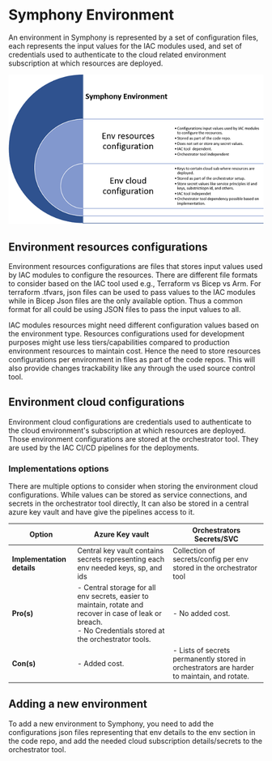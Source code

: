 # Symphony Environment

An environment in Symphony is represented by a set of configuration files, each represents the input values for the IAC modules used, and set of credentials used to authenticate to the cloud related environment subscription at which resources are deployed.

![Workflow steps](./images/environment.PNG)

## Environment resources configurations

Environment resources configurations are files that stores input values used by IAC modules to configure the resources. There are different file formats to consider based on the IAC tool used e.g., Terraform vs Bicep vs Arm. For terraform .tfvars, json files can be used to pass values to the IAC modules while in Bicep Json files are the only available option. Thus a common format for all could be using JSON files to pass the input values to all.

IAC modules resources might need different configuration values based on the environment type. Resources configurations used for development purposes might use less tiers/capabilities compared to production environment resources to maintain cost. Hence the need to store resources configurations per environment in files as part of the code repos. This will also provide changes trackability like any through the used source control tool.

## Environment cloud configurations

Environment cloud configurations are credentials used to authenticate to the cloud environment's subscription at which resources are deployed. Those environment configurations are stored at the orchestrator tool. They are used by the IAC CI/CD pipelines for the deployments.

### Implementations options

There are multiple options to consider when storing the environment cloud configurations. While values can be stored as service connections, and secrets in the orchestrator tool directly, It can also be stored in a central azure key vault and have give the pipelines access to it.

| **Option**                 | **Azure Key vault**                                                                                                                                            | **Orchestrators Secrets/SVC**                                                              |
|----------------------------|----------------------------------------------------------------------------------------------------------------------------------------------------------------|--------------------------------------------------------------------------------------------|
| **Implementation details** | Central key vault contains secrets representing each env needed keys, sp, and ids                                                                              | Collection of secrets/config per env stored in the orchestrator tool                       |
| **Pro(s)**                 | - Central storage for all env secrets, easier to maintain, rotate and recover in case of leak or breach.<br />- No Credentials stored at the orchestrator tools. | - No added cost.                                                                           |
| **Con(s)**                 | - Added cost.                                                                                                                                                  | - Lists of secrets permanently stored in orchestrators are harder to maintain, and rotate. |

## Adding a new environment

To add a new environment to Symphony, you need to add the configurations json files representing that env details to the env section in the code repo, and add the needed cloud subscription details/secrets to the orchestrator tool.
